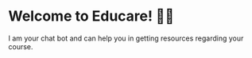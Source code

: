 # Welcome to Educare! 🚀🤖

I am your chat bot and can help you in getting resources regarding your course.


